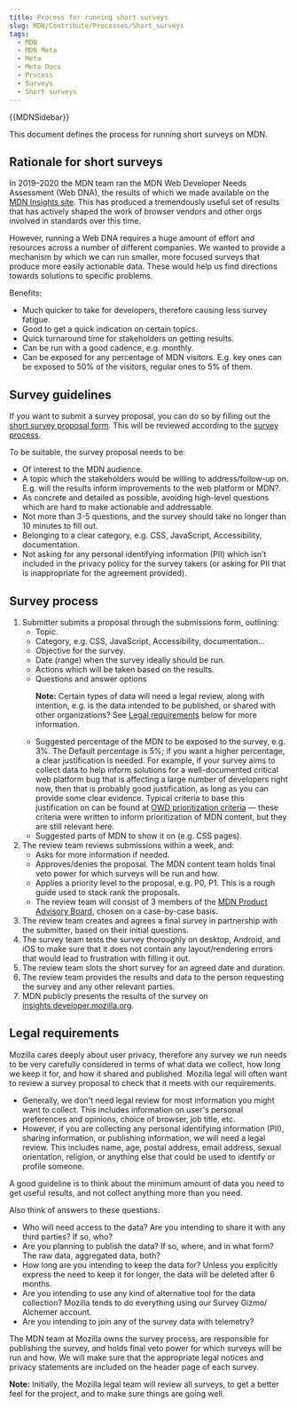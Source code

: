 ```yaml
---
title: Process for running short surveys
slug: MDN/Contribute/Processes/Short_surveys
tags:
  - MDN
  - MDN Meta
  - Meta
  - Meta Docs
  - Process
  - Surveys
  - Short surveys
---
```

<p>{{MDNSidebar}}</p>

<p>This document defines the process for running short surveys on MDN.</p>

<h2 id="rationale_for_short_surveys">Rationale for short surveys</h2>

<p>In 2019–2020 the MDN team ran the MDN Web Developer Needs Assessment (Web DNA), the results of which we made available on the <a href="https://insights.developer.mozilla.org/">MDN Insights site</a>. This has produced a tremendously useful set of results that has actively shaped the work of browser vendors and other orgs involved in standards over this time.</p>

<p>However, running a Web DNA requires a huge amount of effort and resources across a number of different companies. We wanted to provide a mechanism by which we can run smaller, more focused surveys that produce more easily actionable data. These would help us find directions towards solutions to specific problems.</p>

<p>Benefits:</p>

<ul>
  <li>Much quicker to take for developers, therefore causing less survey fatigue.</li>
  <li>Good to get a quick indication on certain topics.</li>
  <li>Quick turnaround time for stakeholders on getting results.</li>
  <li>Can be run with a good cadence, e.g. monthly.</li>
  <li>Can be exposed for any percentage of MDN visitors. E.g. key ones can be exposed to 50% of the visitors, regular ones to 5% of them.</li>
</ul>

<h2 id="survey_guidelines">Survey guidelines</h2>

<p>If you want to submit a survey proposal, you can do so by filling out the <a href="https://www.surveygizmo.com/s3/6306724/Short-survey-proposal-form">short survey proposal form</a>. This will be reviewed according to the <a href="#survey_process">survey process</a>.</p>

<p>To be suitable, the survey proposal needs to be:</p>

<ul>
  <li>Of interest to the MDN audience.</li>
  <li>A topic which the stakeholders would be willing to address/follow-up on. E.g. will the results inform improvements to the web platform or MDN?.</li>
  <li>As concrete and detailed as possible, avoiding high-level questions which are hard to make actionable and addressable.</li>
  <li>Not more than 3-5 questions, and the survey should take no longer than 10 minutes to fill out.</li>
  <li>Belonging to a clear category, e.g. CSS, JavaScript, Accessibility, documentation.</li>
  <li>Not asking for any personal identifying information (PII) which isn’t included in the privacy policy for the survey takers (or asking for PII that is inappropriate for the agreement provided).</li>
</ul>

<h2 id="survey_process">Survey process</h2>

<ol>
  <li>Submitter submits a proposal through the submissions form, outlining:
    <ul>
      <li>Topic.</li>
      <li>Category, e.g. CSS, JavaScript, Accessibility, documentation...</li>
      <li>Objective for the survey.</li>
      <li>Date (range) when the survey ideally should be run.</li>
      <li>Actions which will be taken based on the results.</li>
      <li>Questions and answer options
        <div class="note">
          <p><strong>Note:</strong> Certain types of data will need a legal review, along with intention, e.g. is the data intended to be published, or shared with other organizations? See <a href="#legal_requirements">Legal requirements</a> below for more information.</p>
        </div>
      </li>
      <li>Suggested percentage of the MDN to be exposed to the survey, e.g. 3%. The Default percentage is 5%; if you want a higher percentage, a clear justification is needed. For example, if your survey aims to collect data to help inform solutions for a well-documented critical web platform bug that is affecting a large number of developers right now, then that is probably good justification, as long as you can provide some clear evidence. Typical criteria to base this justification on can be found at <a href="https://github.com/openwebdocs/project/blob/main/steering-committee/prioritization-criteria.md">OWD prioritization criteria</a> — these criteria were written to inform prioritization of MDN content, but they are still relevant here.
      <li>Suggested parts of MDN to show it on (e.g. CSS pages).</li>
    </ul>
  <li>The review team reviews submissions within a week, and:
    <ul>
      <li>Asks for more information if needed.</li>
      <li>Approves/denies the proposal. The MDN content team holds final veto power for which surveys will be run and how.</li>
      <li>Applies a priority level to the proposal, e.g. P0, P1. This is a rough guide used to stack rank the proposals.</li>
      <li>The review team will consist of 3 members of the <a href="/en-US/docs/MDN/MDN_Product_Advisory_Board">MDN Product Advisory Board</a>, chosen on a case-by-case basis.</li>
    </ul>
  </li>
  <li>The review team creates and agrees a final survey in partnership with the submitter, based on their initial questions.</li>
  <li>The survey team tests the survey thoroughly on desktop, Android, and iOS to make sure that it does not contain any layout/rendering errors that would lead to frustration with filling it out.</li>
  <li>The review team slots the short survey for an agreed date and duration.</li>
  <li>The review team provides the results and data to the person requesting the survey and any other relevant parties.</li>
  <li>MDN publicly presents the results of the survey on <a href="https://insights.developer.mozilla.org/">insights.developer.mozilla.org</a>.</li>
</ol>

<h2 id="legal_requirements">Legal requirements</h2>

<p>Mozilla cares deeply about user privacy, therefore any survey we run needs to be very carefully considered in terms of what data we collect, how long we keep it for, and how it shared and published. Mozilla legal will often want to review a survey proposal to check that it meets with our requirements.</p>

<ul>
  <li>Generally, we don't need legal review for most information you might want to collect. This includes information on user's personal preferences and opinions, choice of browser, job title, etc.</li>
  <li>However, if you are collecting any personal identifying information (PII), sharing information, or publishing information, we will need a legal review. This includes name, age, postal address, email address, sexual orientation, religion, or anything else that could be used to identify or profile someone.</li>
</ul>

<p>A good guideline is to think about the minimum amount of data you need to get useful results, and not collect anything more than you need.</p>

<p>Also think of answers to these questions:</p>

<ul>
  <li>Who will need access to the data? Are you intending to share it with any third parties? If so, who?</li>
  <li>Are you planning to publish the data? If so, where, and in what form? The raw data, aggregated data, both?</li>
  <li>How long are you intending to keep the data for? Unless you explicitly express the need to keep it for longer, the data will be deleted after 6 months. </li>
  <li>Are you intending to use any kind of alternative tool for the data collection? Mozilla tends to do everything using our Survey Gizmo/ Alchemer account.</li>
  <li>Are you intending to join any of the survey data with telemetry?</li>
</ul>

<p>The MDN team at Mozilla owns the survey process, are responsible for publishing the survey, and holds final veto power for which surveys will be run and how. We will make sure that the appropriate legal notices and privacy statements are included on the header page of each survey.</p>

<div class="note">
  <p><strong>Note:</strong> Initially, the Mozilla legal team will review all surveys, to get a better feel for the project, and to make sure things are going well.</p>
</div>
